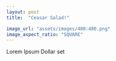 ```yaml
---
layout: post
title:  "Ceasar Salad!"

image_url: "assets/images/480:480.png"
image_aspect_ratio: "SQUARE"
---
```


Lorem Ipsum Dollar set